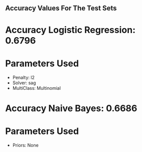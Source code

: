 ## Accuracy Values For The Test Sets

# Accuracy Logistic Regression: 0.6796

# Parameters Used
* Penalty:  l2
* Solver:  sag
* MultiClass:  Multinomial



# Accuracy Naive Bayes: 0.6686

# Parameters Used
* Priors:  None
